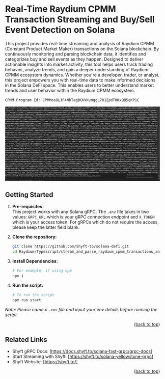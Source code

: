<a id="readme-top"></a>
# Real-Time Raydium CPMM Transaction Streaming and Buy/Sell Event Detection on Solana

This project provides real-time streaming and analysis of Raydium CPMM (Constant Product Market Maker) transactions on the Solana blockchain.
By continuously monitoring and parsing blockchain data, it identifies and categorizes buy and sell events as they happen.
Designed to deliver actionable insights into market activity, this tool helps users track trading behavior, analyze trends, 
and gain a deeper understanding of Raydium CPMM ecosystem dynamics. Whether you're a developer, trader, or analyst, 
this project empowers you with real-time data to make informed decisions in the Solana DeFi space. 
This enables users to better understand market trends and user behavior within the Raydium CPMM ecosystem.
```
CPMM Program Id: CPMMoo8L3F4NbTegBCKVNunggL7H1ZpdTHKxQB5qKP1C
```

![screenshot](assets/cpmm-screenshot.png?raw=true "How to stream data")

## Getting Started

1. **Pre-requisites:**  
    This project works with any Solana gRPC. The `.env` file takes in two values: `GRPC_URL` which is your gRPC connection endpoint and `X_TOKEN` which is your access token. For gRPCs which do not require the access, please keep the latter field blank. 

2. **Clone the repository:**
   ```bash
   git clone https://github.com/Shyft-to/solana-defi.git
   cd Raydium/Typescript/stream_and_parse_raydium_cpmm_transactions_and_detect_buy_sell_events
   ```

3. **Install Dependencies:**

    ```bash
    # For example, if using npm
    npm i
    ```

4. **Run the script:**

    ```bash
    # To run the script
    npm run start
    ```

*Note: Please name a `.env` file and input your env details before running the script.*

<p align="right">(<a href="#readme-top">back to top</a>)</p>

## Related Links

- Shyft gRPC Docs: [https://docs.shyft.to/solana-fast-grpc/grpc-docs]  
- Start Streaming with Shyft: [https://shyft.to/solana-yellowstone-grpc]  
- Shyft Website: [https://shyft.to/]

<p align="right">(<a href="#readme-top">back to top</a>)</p>